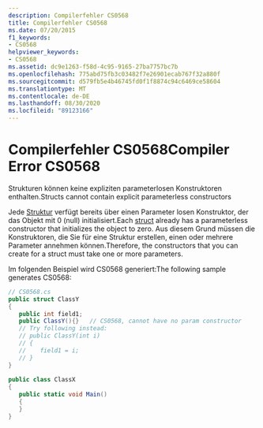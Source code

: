 ```yaml
---
description: Compilerfehler CS0568
title: Compilerfehler CS0568
ms.date: 07/20/2015
f1_keywords:
- CS0568
helpviewer_keywords:
- CS0568
ms.assetid: dc9e1263-f58d-4c95-9165-27ba7757bc7b
ms.openlocfilehash: 775abd75fb3c03482f7e26901ecab767f32a880f
ms.sourcegitcommit: d579fb5e4b46745fd0f1f8874c94c6469ce58604
ms.translationtype: MT
ms.contentlocale: de-DE
ms.lasthandoff: 08/30/2020
ms.locfileid: "89123166"
---
```

# <a name="compiler-error-cs0568"></a><span data-ttu-id="c2122-103">Compilerfehler CS0568</span><span class="sxs-lookup"><span data-stu-id="c2122-103">Compiler Error CS0568</span></span>
<span data-ttu-id="c2122-104">Strukturen können keine expliziten parameterlosen Konstruktoren enthalten.</span><span class="sxs-lookup"><span data-stu-id="c2122-104">Structs cannot contain explicit parameterless constructors</span></span>  
  
 <span data-ttu-id="c2122-105">Jede [Struktur](../language-reference/builtin-types/struct.md) verfügt bereits über einen Parameter losen Konstruktor, der das Objekt mit 0 (null) initialisiert.</span><span class="sxs-lookup"><span data-stu-id="c2122-105">Each [struct](../language-reference/builtin-types/struct.md) already has a parameterless constructor that initializes the object to zero.</span></span> <span data-ttu-id="c2122-106">Aus diesem Grund müssen die Konstruktoren, die Sie für eine Struktur erstellen, einen oder mehrere Parameter annehmen können.</span><span class="sxs-lookup"><span data-stu-id="c2122-106">Therefore, the constructors that you can create for a struct must take one or more parameters.</span></span>  
  
 <span data-ttu-id="c2122-107">Im folgenden Beispiel wird CS0568 generiert:</span><span class="sxs-lookup"><span data-stu-id="c2122-107">The following sample generates CS0568:</span></span>  
  
```csharp  
// CS0568.cs  
public struct ClassY  
{  
   public int field1;  
   public ClassY(){}   // CS0568, cannot have no param constructor  
   // Try following instead:  
   // public ClassY(int i)  
   // {  
   //    field1 = i;  
   // }  
}  
  
public class ClassX  
{  
   public static void Main()  
   {  
   }  
}  
```
